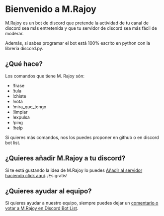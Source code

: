 # Bienvenido a M.Rajoy

M.Rajoy es un bot de discord que pretende la actividad de tu canal de discord sea más entretenida y que tu servidor de discord sea más fácil de moderar.

Además, si sabes programar el bot está 100% escrito en python con la librería discord.py.

## ¿Qué hace?

Los comandos que tiene M. Rajoy són:
 - !frase
 - !tula
 - !chiste
 - !vota
 - !mira_que_tengo
 - !limpiar
 - !expulsa
 - !ping
 - !help

Si quieres más comandos, nos los puedes proponer en github o en discord bot list.

## ¿Quieres añadir M.Rajoy a tu discord?

Si te está gustando la idea de M.Rajoy lo puedes [Añadir al servidor haciendo click aquí](https://discord.com/api/oauth2/authorize?client_id=761574273499922472&permissions=8&scope=bot). ¡Es gratis!

## ¿Quieres ayudar al equipo?

Si quieres ayudar a nuestro equipo, siempre puedes dejar un [comentario o votar a M.Rajoy en Discord Bot List](https://top.gg/bot/761574273499922472).